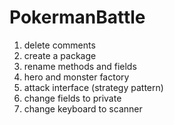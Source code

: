 # PokermanBattle

1. delete comments
2. create a package
3. rename methods and fields
4. hero and monster factory
5. attack interface (strategy pattern)
6. change fields to private
7. change keyboard to scanner
